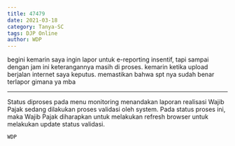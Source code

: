 ```yaml
---
title: 47479
date: 2021-03-18
category: Tanya-SC
tags: DJP Online
author: WDP
---
```


begini kemarin saya ingin lapor untuk e-reporting insentif, tapi sampai dengan jam ini keterangannya masih di proses. kemarin ketika upload berjalan internet saya keputus. memastikan bahwa spt nya sudah benar terlapor gimana ya mba

---

Status diproses pada menu monitoring menandakan laporan realisasi Wajib Pajak sedang dilakukan proses validasi oleh system. Pada status proses ini, maka Wajib Pajak diharapkan untuk melakukan refresh browser untuk melakukan update status validasi.

`WDP`
